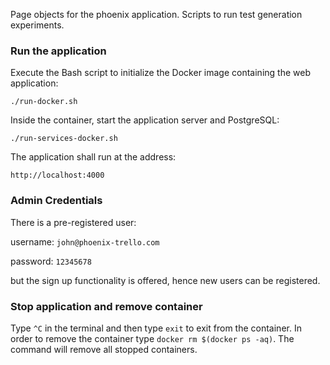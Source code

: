 Page objects for the phoenix application. Scripts to run test generation experiments.

### Run the application

Execute the Bash script to initialize the Docker image containing the web application:

`./run-docker.sh`

Inside the container, start the application server and PostgreSQL:

`./run-services-docker.sh`

The application shall run at the address:

`http://localhost:4000`

### Admin Credentials
There is a pre-registered user:

username: `john@phoenix-trello.com`

password: `12345678`

but the sign up functionality is offered, hence new users can be registered.

### Stop application and remove container
Type `^C` in the terminal and then type `exit` to exit from the container. In order to remove the container type `docker rm $(docker ps -aq)`. The command will remove all stopped containers.
